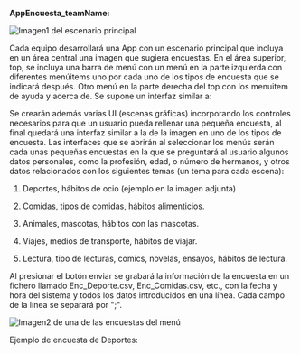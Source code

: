 **AppEncuesta\_teamName:**

 ![Imagen1 del escenario principal]()

Cada equipo desarrollará una App con un escenario principal que incluya en un área central una imagen que sugiera encuestas. En el área superior, top, se incluya una barra de menú con un menú en la parte izquierda con diferentes menúitems uno por cada uno de los tipos de encuesta que se indicará  después. Otro menú en la parte derecha del top con los menuitem de ayuda y acerca de. Se supone un interfaz similar a:









Se crearán además varias UI (escenas gráficas) incorporando los controles necesarios para que un usuario pueda rellenar una pequeña encuesta, al final quedará una interfaz similar a la de la imagen en uno de los tipos de encuesta.  Las interfaces que se abrirán al seleccionar los menús serán cada unas pequeñas encuestas en la que se preguntará al usuario algunos datos personales, como la profesión, edad, o número de hermanos, y otros datos relacionados con los siguientes temas (un tema para cada escena):

1. Deportes, hábitos de ocio (ejemplo en la imagen adjunta)

2. Comidas, tipos de comidas, hábitos alimenticios.

3. Animales, mascotas, hábitos con las mascotas.

4. Viajes, medios de transporte, hábitos de viajar.

5. Lectura, tipo de lecturas, comics, novelas, ensayos, hábitos de lectura.

Al presionar el botón enviar se grabará la información de la encuesta en un fichero llamado Enc\_Deporte.csv, Enc\_Comidas.csv, etc., con la fecha y hora del sistema y todos los datos introducidos en una línea. Cada campo de la línea se separará por &quot;;&quot;.

 ![Imagen2 de una de las encuestas del menú]()

Ejemplo de encuesta de Deportes: